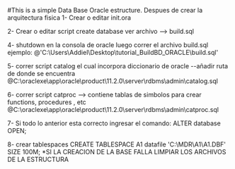 #This is a simple Data Base Oracle estructure.
Despues de crear la arquitectura fisica
1- Crear o editar init.ora

2- Crear o editar script create database ver archivo --> build.sql
 
4- shutdown en la consola de oracle luego correr el archivo build.sql ejemplo: @'C:\Users\Addiel\Desktop\tutorial_BuildBD_ORACLE\build.sql'

5- correr script catalog el cual incorpora diccionario de oracle --añadir ruta de donde se encuentra
	@C:\oraclexe\app\oracle\product\11.2.0\server\rdbms\admin\catalog.sql

6- correr script catproc --> contiene tablas de simbolos para crear functions, procedures , etc
	@C:\oraclexe\app\oracle\product\11.2.0\server\rdbms\admin\catproc.sql

7- Si todo lo anterior esta correcto ingresar el comando:
	ALTER database OPEN;

8- crear tablespaces 
	CREATE TABLESPACE A1 datafile 'C:\MDR\A1\A1.DBF' SIZE 100M;
*SI LA CREACION DE LA BASE FALLA LIMPIAR LOS ARCHIVOS DE LA ESTRUCTURA

